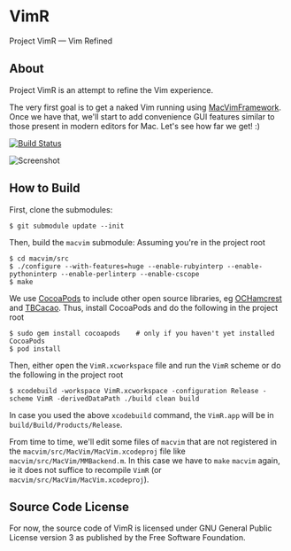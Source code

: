 VimR
====

Project VimR — Vim Refined

About
-----

Project VimR is an attempt to refine the Vim experience.

The very first goal is to get a naked Vim running using [MacVimFramework](https://github.com/qvacua/macvim). Once we have that, we'll start to add convenience GUI features similar to those present in modern editors for Mac. Let's see how far we get! :)

[![Build Status](https://travis-ci.org/qvacua/vimr.svg?branch=master)](https://travis-ci.org/qvacua/vimr)

![Screenshot](https://raw.github.com/qvacua/vimr/master/Meta/screenshot.png)

How to Build
------------
First, clone the submodules:

```
$ git submodule update --init
```

Then, build the `macvim` submodule: Assuming you're in the project root

```
$ cd macvim/src
$ ./configure --with-features=huge --enable-rubyinterp --enable-pythoninterp --enable-perlinterp --enable-cscope
$ make
```

We use [CocoaPods](http://cocoapods.org) to include other open source libraries, eg [OCHamcrest](https://github.com/hamcrest/OCHamcrest) and [TBCacao](https://github.com/qvacua/tbcacao). Thus, install CocoaPods and do the following in the project root

```
$ sudo gem install cocoapods    # only if you haven't yet installed CocoaPods
$ pod install
```

Then, either open the `VimR.xcworkspace` file and run the `VimR` scheme or do the following in the project root

```
$ xcodebuild -workspace VimR.xcworkspace -configuration Release -scheme VimR -derivedDataPath ./build clean build
```

In case you used the above `xcodebuild` command, the `VimR.app` will be in `build/Build/Products/Release`.

From time to time, we'll edit some files of `macvim` that are not registered in the `macvim/src/MacVim/MacVim.xcodeproj` file like `macvim/src/MacVim/MMBackend.m`. In this case we have to `make` `macvim` again, ie it does not suffice to recompile `VimR` (or `macvim/src/MacVim/MacVim.xcodeproj`).

Source Code License
-------------------

For now, the source code of VimR is licensed under GNU General Public License version 3 as published by the Free Software Foundation.

